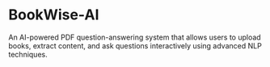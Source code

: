 # BookWise-AI
An AI-powered PDF question-answering system that allows users to upload books, extract content, and ask questions interactively using advanced NLP techniques.
